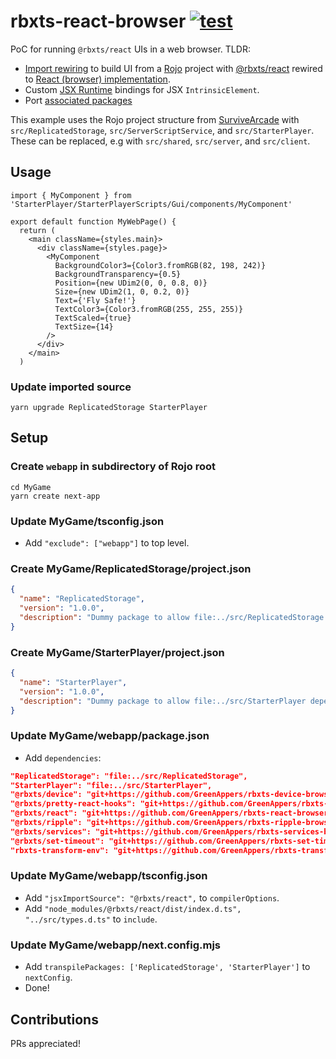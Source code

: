 # rbxts-react-browser [![test](https://github.com/GreenAppers/rbxts-react-browser/actions/workflows/test.yaml/badge.svg)](https://github.com/GreenAppers/rbxts-react-browser/actions/workflows/test.yaml)

PoC for running `@rbxts/react` UIs in a web browser. TLDR:

- [Import rewiring](#Setup) to build UI from a [Rojo](https://rojo.space/) project with [@rbxts/react](https://github.com/littensy/rbxts-react) rewired to [React (browser) implementation](src/index.tsx).
- Custom [JSX Runtime](src/jsx-runtime.ts) bindings for JSX `IntrinsicElement`.
- Port [associated packages](https://github.com/search?q=owner%3AGreenAppers+rbxts&type=repositories)

This example uses the Rojo project structure from [SurviveArcade](https://github.com/GreenAppers/SurviveArcade) with
`src/ReplicatedStorage`, `src/ServerScriptService`, and `src/StarterPlayer`. These can be replaced, e.g with `src/shared`, `src/server`, and `src/client`.

## Usage

```JSX
import { MyComponent } from 'StarterPlayer/StarterPlayerScripts/Gui/components/MyComponent'

export default function MyWebPage() {
  return (
    <main className={styles.main}>
      <div className={styles.page}>
        <MyComponent
          BackgroundColor3={Color3.fromRGB(82, 198, 242)}
          BackgroundTransparency={0.5}
          Position={new UDim2(0, 0, 0.8, 0)}
          Size={new UDim2(1, 0, 0.2, 0)}
          Text={'Fly Safe!'}
          TextColor3={Color3.fromRGB(255, 255, 255)}
          TextScaled={true}
          TextSize={14}
        />
      </div>
    </main>
  )
```

### Update imported source

```console
yarn upgrade ReplicatedStorage StarterPlayer
```

## Setup

### Create `webapp` in subdirectory of Rojo root

```console
cd MyGame
yarn create next-app
```

### Update MyGame/tsconfig.json

- Add `"exclude": ["webapp"]` to top level.

### Create MyGame/ReplicatedStorage/project.json

```json
{
  "name": "ReplicatedStorage",
  "version": "1.0.0",
  "description": "Dummy package to allow file:../src/ReplicatedStorage dependency in ./webapp"
}
```

### Create MyGame/StarterPlayer/project.json

```json
{
  "name": "StarterPlayer",
  "version": "1.0.0",
  "description": "Dummy package to allow file:../src/StarterPlayer dependency in ./webapp"
}
```

### Update MyGame/webapp/package.json

- Add `dependencies`:

```json
"ReplicatedStorage": "file:../src/ReplicatedStorage",
"StarterPlayer": "file:../src/StarterPlayer",
"@rbxts/device": "git+https://github.com/GreenAppers/rbxts-device-browser.git",
"@rbxts/pretty-react-hooks": "git+https://github.com/GreenAppers/rbxts-pretty-react-hooks-browser.git",
"@rbxts/react": "git+https://github.com/GreenAppers/rbxts-react-browser.git",
"@rbxts/ripple": "git+https://github.com/GreenAppers/rbxts-ripple-browser.git",
"@rbxts/services": "git+https://github.com/GreenAppers/rbxts-services-browser.git",
"@rbxts/set-timeout": "git+https://github.com/GreenAppers/rbxts-set-timeout-browser.git",
"rbxts-transform-env": "git+https://github.com/GreenAppers/rbxts-transform-env-browser.git",
```

### Update MyGame/webapp/tsconfig.json

- Add `"jsxImportSource": "@rbxts/react",` to `compilerOptions`.
- Add `"node_modules/@rbxts/react/dist/index.d.ts", "../src/types.d.ts"` to `include`.

### Update MyGame/webapp/next.config.mjs

- Add `transpilePackages: ['ReplicatedStorage', 'StarterPlayer']` to `nextConfig`.
- Done!

## Contributions

PRs appreciated!
